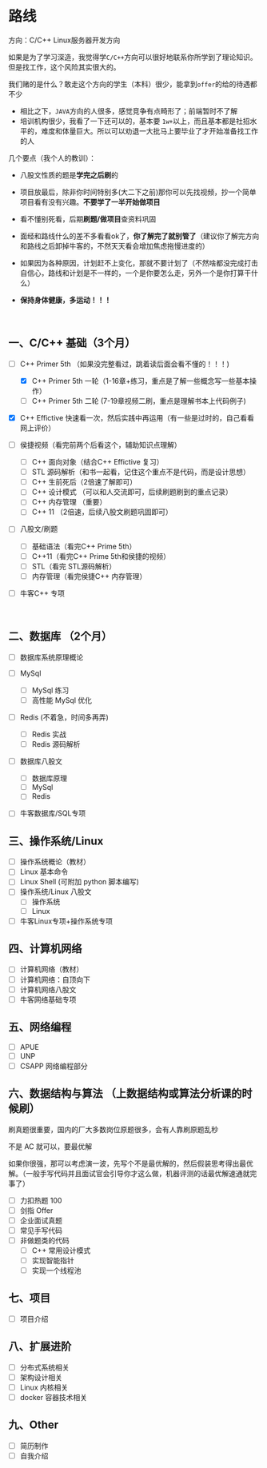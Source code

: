 # 路线

方向：C/C++ Linux服务器开发方向

如果是为了学习深造，我觉得学`C/C++`方向可以很好地联系你所学到了理论知识。但是找工作，这个风险其实很大的。

我们赌的是什么？敢走这个方向的学生（本科）很少，能拿到`offer`的给的待遇都不少

* 相比之下，`JAVA`方向的人很多，感觉竞争有点畸形了；前端暂时不了解
* 培训机构很少，我看了一下还可以的，基本要 `1w+`以上，而且基本都是社招水平的，难度和体量巨大。所以可以劝退一大批马上要毕业了才开始准备找工作的人



几个要点（我个人的教训）：

* 八股文性质的题是**学完之后刷**的

* 项目放最后，除非你时间特别多(大二下之前)那你可以先找视频，抄一个简单项目看有没有兴趣。**不要学了一半开始做项目**

* 看不懂别死看，后期**刷题/做项目**查资料巩固

* 面经和路线什么的差不多看看ok了，**你了解完了就别管了**（建议你了解完方向和路线之后卸掉牛客的，不然天天看会增加焦虑拖慢进度的）

* 如果因为各种原因，计划赶不上变化，那就不要计划了（不然啥都没完成打击自信心，路线和计划是不一样的，一个是你要怎么走，另外一个是你打算干什么）

* **保持身体健康，多运动！！！**

​	

## 一、C/C++ 基础（3个月）

- [ ] C++ Primer 5th （如果没完整看过，跳着读后面会看不懂的！！！)

  - [x] C++ Primer 5th 一轮（1-16章+练习，重点是了解一些概念写一些基本操作）
  - [ ] C++ Primer 5th 二轮  (7-19章视频二刷，重点是理解书本上代码例子)

- [x] C++ Effictive 快速看一次，然后实践中再运用（有一些是过时的，自己看看网上评价）

- [ ] 侯捷视频（看完前两个后看这个，辅助知识点理解）

  - [ ] C++ 面向对象（结合C++ Effictive 复习）
  - [ ] STL 源码解析（和书一起看，记住这个重点不是代码，而是设计思想）
  - [ ] C++ 生前死后（2倍速了解即可）
  - [ ] C++ 设计模式 （可以和人交流即可，后续刷题刷到的重点记录）
  - [ ] C++ 内存管理 （重要）
  - [ ] C++ 11 （2倍速，后续八股文刷题巩固即可）

- [ ] 八股文/刷题

  - [ ] 基础语法（看完C++ Prime 5th）
  - [ ] C++11（看完C++ Prime 5th和侯捷的视频）
  - [ ] STL（看完 STL源码解析）
  - [ ] 内存管理（看完侯捷C++ 内存管理）

- [ ] 牛客C++ 专项

​	

## 二、数据库 （2个月）

- [ ] 数据库系统原理概论
- [ ] MySql
  - [ ] MySql 练习
  - [ ] 高性能 MySql 优化
- [ ] Redis (不着急，时间多再弄)
  - [ ] Redis 实战
  - [ ] Redis 源码解析
- [ ] 数据库八股文
  - [ ] 数据库原理
  - [ ] MySql
  - [ ] Redis
- [ ] 牛客数据库/SQL专项



## 三、操作系统/Linux

- [ ] 操作系统概论（教材）
- [ ] Linux 基本命令
- [ ] Linux Shell (可附加 python 脚本编写)
- [ ] 操作系统/Linux 八股文
  - [ ] 操作系统
  - [ ] Linux
- [ ] 牛客Linux专项+操作系统专项

## 四、计算机网络

- [ ] 计算机网络（教材）
- [ ] 计算机网络：自顶向下
- [ ] 计算机网络八股文
- [ ] 牛客网络基础专项

## 五、网络编程

- [ ] APUE
- [ ] UNP
- [ ] CSAPP 网络编程部分

## 六、数据结构与算法 （上数据结构或算法分析课的时候刷）

刷真题很重要，国内的厂大多数岗位原题很多，会有人靠刷原题乱秒

不是 AC 就可以，要最优解

如果你很强，那可以考虑演一波，先写个不是最优解的，然后假装思考得出最优解。（一般手写代码并且面试官会引导你才这么做，机器评测的话最优解速通就完事了）

- [ ] 力扣热题 100
- [ ] 剑指 Offer
- [ ] 企业面试真题
- [ ] 常见手写代码
- [ ] 非做题类的代码
	- [ ] C++ 常用设计模式
	- [ ] 实现智能指针
	- [ ] 实现一个线程池

## 七、项目

- [ ]   项目介绍


## 八、扩展进阶

- [ ] 分布式系统相关
- [ ] 架构设计相关
- [ ] Linux 内核相关
- [ ] docker 容器技术相关

## 九、Other

- [ ] 简历制作
- [ ] 自我介绍